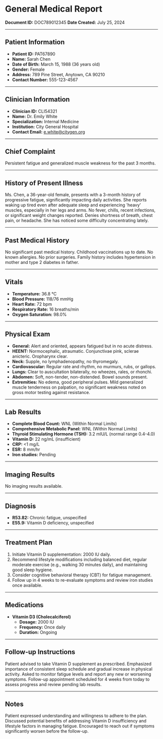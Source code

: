 # General Medical Report

**Document ID:** DOC789012345
**Date Created:** July 25, 2024

---

## Patient Information

*   **Patient ID:** PAT67890
*   **Name:** Sarah Chen
*   **Date of Birth:** March 15, 1988 (36 years old)
*   **Gender:** Female
*   **Address:** 789 Pine Street, Anytown, CA 90210
*   **Contact Number:** 555-123-4567

---

## Clinician Information

*   **Clinician ID:** CLI54321
*   **Name:** Dr. Emily White
*   **Specialization:** Internal Medicine
*   **Institution:** City General Hospital
*   **Contact Email:** e.white@citygen.org

---

## Chief Complaint

Persistent fatigue and generalized muscle weakness for the past 3 months.

---

## History of Present Illness

Ms. Chen, a 36-year-old female, presents with a 3-month history of progressive fatigue, significantly impacting daily activities. She reports waking up tired even after adequate sleep and experiencing 'heavy' muscles, especially in her legs and arms. No fever, chills, recent infections, or significant weight changes reported. Denies shortness of breath, chest pain, or headache. She has noticed some difficulty concentrating lately.

---

## Past Medical History

No significant past medical history. Childhood vaccinations up to date. No known allergies. No prior surgeries. Family history includes hypertension in mother and type 2 diabetes in father.

---

## Vitals

*   **Temperature:** 36.8 °C
*   **Blood Pressure:** 118/76 mmHg
*   **Heart Rate:** 72 bpm
*   **Respiratory Rate:** 16 breaths/min
*   **Oxygen Saturation:** 98.0%

---

## Physical Exam

*   **General:** Alert and oriented, appears fatigued but in no acute distress.
*   **HEENT:** Normocephalic, atraumatic. Conjunctivae pink, sclerae anicteric. Oropharynx clear.
*   **Neck:** Supple, no lymphadenopathy, no thyromegaly.
*   **Cardiovascular:** Regular rate and rhythm, no murmurs, rubs, or gallops.
*   **Lungs:** Clear to auscultation bilaterally, no wheezes, rales, or rhonchi.
*   **Abdomen:** Soft, non-tender, non-distended. Bowel sounds present.
*   **Extremities:** No edema, good peripheral pulses. Mild generalized muscle tenderness on palpation, no significant weakness noted on gross motor testing against resistance.

---

## Lab Results

*   **Complete Blood Count:** WNL (Within Normal Limits)
*   **Comprehensive Metabolic Panel:** WNL (Within Normal Limits)
*   **Thyroid Stimulating Hormone (TSH):** 3.2 mIU/L (normal range 0.4-4.0)
*   **Vitamin D:** 22 ng/mL (insufficient)
*   **CRP:** <1 mg/L
*   **ESR:** 8 mm/hr
*   **Iron studies:** Pending

---

## Imaging Results

No imaging results available.

---

## Diagnosis

*   **R53.82:** Chronic fatigue, unspecified
*   **E55.9:** Vitamin D deficiency, unspecified

---

## Treatment Plan

1.  Initiate Vitamin D supplementation: 2000 IU daily.
2.  Recommend lifestyle modifications including balanced diet, regular moderate exercise (e.g., walking 30 minutes daily), and maintaining good sleep hygiene.
3.  Consider cognitive behavioral therapy (CBT) for fatigue management.
4.  Follow up in 4 weeks to re-evaluate symptoms and review iron studies once available.

---

## Medications

*   **Vitamin D3 (Cholecalciferol)**
    *   **Dosage:** 2000 IU
    *   **Frequency:** Once daily
    *   **Duration:** Ongoing

---

## Follow-up Instructions

Patient advised to take Vitamin D supplement as prescribed. Emphasized importance of consistent sleep schedule and gradual increase in physical activity. Asked to monitor fatigue levels and report any new or worsening symptoms. Follow-up appointment scheduled for 4 weeks from today to assess progress and review pending lab results.

---

## Notes

Patient expressed understanding and willingness to adhere to the plan. Discussed potential benefits of addressing Vitamin D insufficiency and lifestyle factors in managing fatigue. Encouraged to reach out if symptoms significantly worsen before the follow-up.